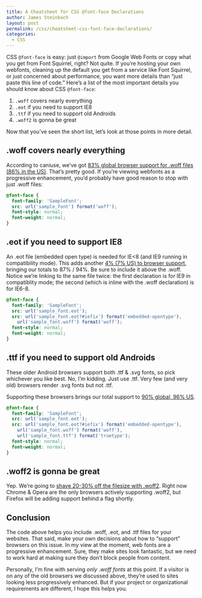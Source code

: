 ```yaml
---
title: A Cheatsheet for CSS @font-face Declarations
author: James Steinbach
layout: post
permalink: /css/cheatsheet-css-font-face-declarations/
categories:
  - CSS
---
```

CSS `@font-face` is easy: just `@import` from Google Web Fonts or copy what you get from Font Squirrel, right? Not quite. If you’re hosting your own webfonts, cleaning up the default you get from a service like Font Squirrel, or just concerned about performance, you want more details than “just paste this line of code.” Here’s a list of the most important details you should know about CSS `@font-face`:

1. `.woff` covers nearly everything
2. `.eot` if you need to support IE8
3. `.ttf` if you need to support old Androids
4. `.woff2` is gonna be great

Now that you’ve seen the short list, let’s look at those points in more detail.

## .woff covers nearly everything

According to caniuse, we’ve got [83% global browser support for .woff files (86% in the US)][1]. That’s pretty good. If you’re viewing webfonts as a progressive enhancement, you’d probably have good reason to stop with just .woff files:

~~~css
@font-face {
  font-family: 'SampleFont';
  src: url('sample_font') format('woff');
  font-style: normal;
  font-weight: normal;
}
~~~

## .eot if you need to support IE8

An .eot file (embedded open type) is needed for IE<8 (and IE9 running in compatibility mode). This adds another [4% (7% US) to browser support][2], bringing our totals to 87% / 94%. Be sure to include it above the .woff. Notice we&#8217;re linking to the same file twice: the first declaration is for IE9 in compatiblity mode; the second (which is inline with the .woff declaration) is for IE6-8.

~~~css
@font-face {
  font-family: 'SampleFont';
  src: url('sample_font.eot');
  src: url('sample_font.eot?#iefix') format('embedded-opentype'),
    url('sample_font.woff') format('woff');
  font-style: normal;
  font-weight: normal;
}
~~~

## .ttf if you need to support old Androids

These older Android browsers support both .ttf & .svg fonts, so pick whichever you like best. No, I&#8217;m kidding. Just use .ttf. Very few (and very old) browsers render .svg fonts but not .ttf.

Supporting these browsers brings our total support to [90% global, 96% US][3].

~~~css
@font-face {
  font-family: 'SampleFont';
  src: url('sample_font.eot');
  src: url('sample_font.eot?#iefix') format('embedded-opentype'),
    url('sample_font.woff') format('woff'),
    url('sample_font.ttf') format('truetype');
  font-style: normal;
  font-weight: normal;
}
~~~

## .woff2 is gonna be great

Yep. We&#8217;re going to [shave 20-30% off the filesize with .woff2][4]. Right now Chrome & Opera are the only browsers actively supporting .woff2, but Firefox will be adding support behind a flag shortly.

## Conclusion

The code above helps you include .woff, .eot, and .ttf files for your websites. That said, make your own decisions about how to &#8220;support&#8221; browsers on this issue. In my view at the moment, web fonts are a progressive enhancement. Sure, they make sites look fantastic, but we need to work hard at making sure they don&#8217;t block people from content.

Personally, I&#8217;m fine with serving *only .woff fonts* at this point. If a visitor is on any of the old browsers we discussed above, they&#8217;re used to sites looking less progressively enhanced. But if your project or organizational requirements are different, I hope this helps you.

 [1]: http://caniuse.com/#feat=woff
 [2]: http://caniuse.com/#feat=eot
 [3]: http://caniuse.com/#feat=ttf
 [4]: https://twitter.com/wpseo/status/482516050303807490
